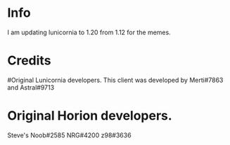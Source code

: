 
# Info
I am updating lunicornia to 1.20 from 1.12 for the memes.

# Credits
#Original Lunicornia developers.
This client was developed by Merti#7863 and Astral#9713

# Original Horion developers.
Steve's Noob#2585
NRG#4200
z98#3636

